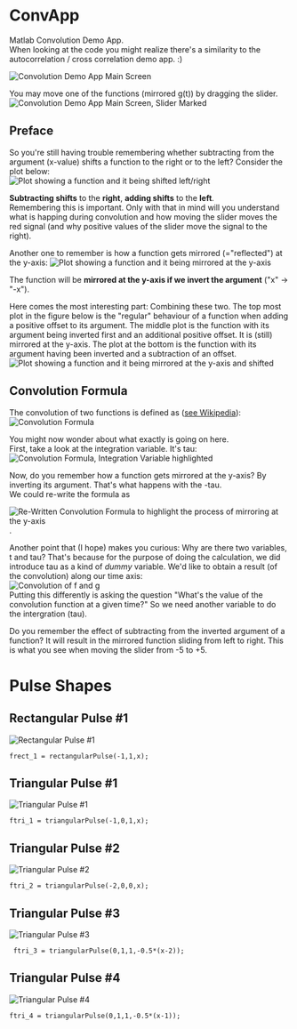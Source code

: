# ConvApp
Matlab Convolution Demo App.  
When looking at the code you might realize there's a similarity to the autocorrelation / cross correlation demo app. :)  

![Convolution Demo App Main Screen](app_screen.png)

You may move one of the functions (mirrored g(t)) by dragging the slider. 
![Convolution Demo App Main Screen, Slider Marked](app_screen_slider.png)

## Preface
So you're still having trouble remembering whether subtracting from the argument (x-value) shifts a function to the right or to the left? Consider the plot below:  
![Plot showing a function and it being shifted left/right](veranschaulichung_verschiebung_plusminus.png)

**Subtracting shifts** to the **right**, **adding shifts** to the **left**.  
Remembering this is important. Only with that in mind will you understand what is happing during convolution and how moving the slider moves the red signal (and why positive values of the slider move the signal to the right).

Another one to remember is how a function gets mirrored (="reflected") at the y-axis:
![Plot showing a function and it being mirrored at the y-axis](veranschaulichung_spiegelung_yachse.png)

The function will be **mirrored at the y-axis if we invert the argument** ("x" -> "-x").

Here comes the most interesting part: Combining these two. The top most plot in the figure below is the "regular" behaviour of a function when adding a positive offset to its argument. The middle plot is the function with its argument being inverted first and an additional positive offset. It is (still) mirrored at the y-axis. The plot at the bottom is the function with its argument having been inverted and a subtraction of an offset.
![Plot showing a function and it being mirrored at the y-axis and shifted](veranschaulichung_spiegelung_verschiebung_plusminus.png)

## Convolution Formula

The convolution of two functions is defined as ([see Wikipedia](https://en.wikipedia.org/wiki/Convolution)):  
![Convolution Formula](Screenshot_2021-04-16_Convolution-Wikipedia.png)

You might now wonder about what exactly is going on here.  
First, take a look at the integration variable. It's tau:  
![Convolution Formula, Integration Variable highlighted](Screenshot_2021-04-16_Convolution-Wikipedia_dtau.png)  

Now, do you remember how a function gets mirrored at the y-axis? By inverting its argument. That's what happens with the -tau.  
We could re-write the formula as 

![Re-Written Convolution Formula to highlight the process of mirroring at the y-axis](convolution_rewritten.png).

Another point that (I hope) makes you curious: Why are there two variables, t and tau? That's because for the purpose of doing the calculation, we did introduce tau as a kind of *dummy* variable. We'd like to obtain a result (of the convolution) along our time axis:  
![Convolution of f and g](faltung_f_g.png)  
Putting this differently is asking the question "What's the value of the convolution function at a given time?" So we need another variable to do the intergration (tau). 

Do you remember the effect of subtracting from the inverted argument of a function? It will result in the mirrored function sliding from left to right. This is what you see when moving the slider from -5 to +5.

# Pulse Shapes

## Rectangular Pulse #1
![Rectangular Pulse #1](rectpulse_1.png)
```
frect_1 = rectangularPulse(-1,1,x);
```

## Triangular Pulse #1
![Triangular Pulse #1](tripulse_1.png)
```
ftri_1 = triangularPulse(-1,0,1,x);
```

## Triangular Pulse #2
![Triangular Pulse #2](tripulse_2.png)
```
ftri_2 = triangularPulse(-2,0,0,x);
```

##  Triangular Pulse #3
![Triangular Pulse #3](tripulse_3.png)

```
 ftri_3 = triangularPulse(0,1,1,-0.5*(x-2));
```

##  Triangular Pulse #4
![Triangular Pulse #4](tripulse_4.png)

```
ftri_4 = triangularPulse(0,1,1,-0.5*(x-1));
```

